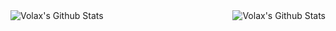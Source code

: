 <img align="left" alt="Volax's Github Stats" src="https://github-readme-stats.anuraghazra1.vercel.app/api/top-langs/?username=volaxyt&layout=compact&theme=radical" />
<img align="right" alt="Volax's Github Stats" src="https://github-readme-stats.vercel.app/api?username=volaxyt&show_icons=true&layout=compact&theme=radical" />
